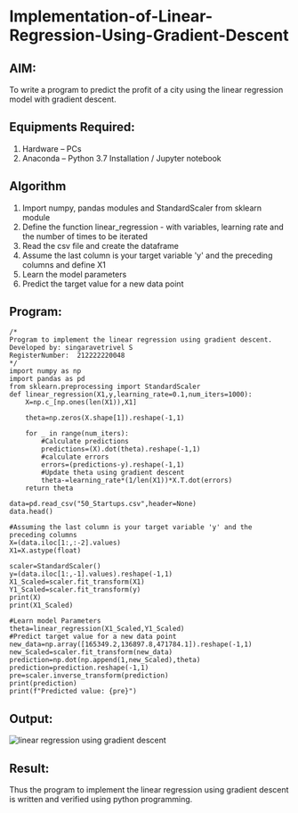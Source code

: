 # Implementation-of-Linear-Regression-Using-Gradient-Descent

## AIM:
To write a program to predict the profit of a city using the linear regression model with gradient descent.

## Equipments Required:
1. Hardware – PCs
2. Anaconda – Python 3.7 Installation / Jupyter notebook

## Algorithm
1. Import numpy, pandas modules and StandardScaler from sklearn module
2. Define the function linear_regression - with variables, learning rate and the number of times to be iterated
3. Read the csv file and create the dataframe
4. Assume the last column is your target variable 'y' and the preceding columns and define X1
5. Learn the model parameters
6. Predict the target value for a new data point

## Program:
```
/*
Program to implement the linear regression using gradient descent.
Developed by: singaravetrivel S
RegisterNumber:  212222220048
*/
import numpy as np
import pandas as pd
from sklearn.preprocessing import StandardScaler
def linear_regression(X1,y,learning_rate=0.1,num_iters=1000):
    X=np.c_[np.ones(len(X1)),X1]
    
    theta=np.zeros(X.shape[1]).reshape(-1,1)
    
    for _ in range(num_iters):
        #Calculate predictions
        predictions=(X).dot(theta).reshape(-1,1)
        #calculate errors
        errors=(predictions-y).reshape(-1,1)
        #Update theta using gradient descent
        theta-=learning_rate*(1/len(X1))*X.T.dot(errors)
    return theta

data=pd.read_csv("50_Startups.csv",header=None)
data.head()

#Assuming the last column is your target variable 'y' and the preceding columns
X=(data.iloc[1:,:-2].values)
X1=X.astype(float)

scaler=StandardScaler()
y=(data.iloc[1:,-1].values).reshape(-1,1)
X1_Scaled=scaler.fit_transform(X1)
Y1_Scaled=scaler.fit_transform(y)
print(X)
print(X1_Scaled)

#Learn model Parameters
theta=linear_regression(X1_Scaled,Y1_Scaled)
#Predict target value for a new data point
new_data=np.array([165349.2,136897.8,471784.1]).reshape(-1,1)
new_Scaled=scaler.fit_transform(new_data)
prediction=np.dot(np.append(1,new_Scaled),theta)
prediction=prediction.reshape(-1,1)
pre=scaler.inverse_transform(prediction)
print(prediction)
print(f"Predicted value: {pre}")

```

## Output:
![linear regression using gradient descent](https://github.com/joeljohnjobinse/Implementation-of-Linear-Regression-Using-Gradient-Descent/assets/138955488/765eb6e3-204a-46d0-9ec0-3aa546eb93d3)

## Result:
Thus the program to implement the linear regression using gradient descent is written and verified using python programming.
